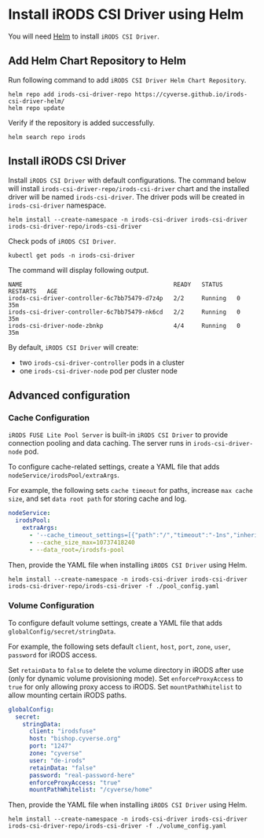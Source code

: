 # Install iRODS CSI Driver using Helm

You will need [Helm](https://helm.sh/docs/helm/helm_install/) to install `iRODS CSI Driver`.

## Add Helm Chart Repository to Helm

Run following command to add `iRODS CSI Driver Helm Chart Repository`.
```shell script
helm repo add irods-csi-driver-repo https://cyverse.github.io/irods-csi-driver-helm/
helm repo update
```

Verify if the repository is added successfully.
```shell script
helm search repo irods
```

## Install iRODS CSI Driver

Install `iRODS CSI Driver` with default configurations.
The command below will install `irods-csi-driver-repo/irods-csi-driver` chart and the installed driver will be named `irods-csi-driver`. The driver pods will be created in `irods-csi-driver` namespace.

```shell script
helm install --create-namespace -n irods-csi-driver irods-csi-driver irods-csi-driver-repo/irods-csi-driver
```

Check pods of `iRODS CSI Driver`.

```shell script
kubectl get pods -n irods-csi-driver
```

The command will display following output.
```
NAME                                           READY   STATUS    RESTARTS   AGE
irods-csi-driver-controller-6c7bb75479-d7z4p   2/2     Running   0          35m
irods-csi-driver-controller-6c7bb75479-nk6cd   2/2     Running   0          35m
irods-csi-driver-node-zbnkp                    4/4     Running   0          35m
```

By default, `iRODS CSI Driver` will create:
- two `irods-csi-driver-controller` pods in a cluster
- one `irods-csi-driver-node` pod per cluster node

## Advanced configuration

### Cache Configuration

`iRODS FUSE Lite Pool Server` is built-in `iRODS CSI Driver` to provide connection pooling and data caching. The server runs in `irods-csi-driver-node` pod.

To configure cache-related settings, create a YAML file that adds `nodeService/irodsPool/extraArgs`. 

For example, the following sets `cache timeout` for paths, increase `max cache size`, and set `data root path` for storing cache and log.

```yaml
nodeService:
  irodsPool:
    extraArgs:
      - '--cache_timeout_settings=[{"path":"/","timeout":"-1ns","inherit":false},{"path":"/cyverse","timeout":"-1ns","inherit":false},{"path":"/cyverse/home","timeout":"1h","inherit":false},{"path":"/cyverse/home/shared","timeout":"1h","inherit":true}]'
      - --cache_size_max=10737418240
      - --data_root=/irodsfs-pool
```

Then, provide the YAML file when installing `iRODS CSI Driver` using Helm.

```shell script
helm install --create-namespace -n irods-csi-driver irods-csi-driver irods-csi-driver-repo/irods-csi-driver -f ./pool_config.yaml
```

### Volume Configuration

To configure default volume settings, create a YAML file that adds `globalConfig/secret/stringData`. 

For example, the following sets default `client`, `host`, `port`, `zone`, `user`, `password` for iRODS access.

Set `retainData` to `false` to delete the volume directory in iRODS after use (only for dynamic volume provisioning mode).
Set `enforceProxyAccess` to `true` for only allowing proxy access to iRODS.
Set `mountPathWhitelist` to allow mounting certain iRODS paths.

```yaml
globalConfig:
  secret:
    stringData:
      client: "irodsfuse"
      host: "bishop.cyverse.org"
      port: "1247"
      zone: "cyverse"
      user: "de-irods"
      retainData: "false"
      password: "real-password-here"
      enforceProxyAccess: "true"
      mountPathWhitelist: "/cyverse/home"
```

Then, provide the YAML file when installing `iRODS CSI Driver` using Helm.

```shell script
helm install --create-namespace -n irods-csi-driver irods-csi-driver irods-csi-driver-repo/irods-csi-driver -f ./volume_config.yaml
```


